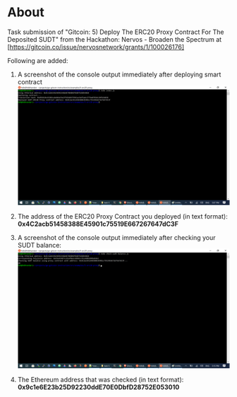 # About

Task submission of "Gitcoin: 5) Deploy The ERC20 Proxy Contract For The Deposited SUDT" from the Hackathon: Nervos - Broaden the Spectrum at [https://gitcoin.co/issue/nervosnetwork/grants/1/100026176]

Following are added:

1. A screenshot of the console output immediately after deploying smart contract ![1-deploying-smart-contract.png](https://github.com/hdbhandari/Nervos-BroadentheSpectrum/blob/master/task-5/1-deploying-smart-contract.png)

2. The address of the ERC20 Proxy Contract you deployed (in text format):
   **0x4C2acb51458388E45901c75519E667267647dC3F**

3. A screenshot of the console output immediately after checking your SUDT balance: ![2-SUDT-Balance.png](https://github.com/hdbhandari/Nervos-BroadentheSpectrum/blob/master/task-5/2-SUDT-Balance.png)

4. The Ethereum address that was checked (in text format):
   **0x9c1e6E23b25D92230ddE70E0DbfD28752E053010**

